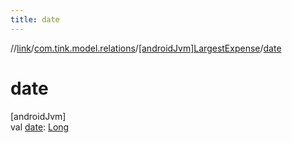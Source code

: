 ```yaml
---
title: date
---
```

//[link](../../../index.html)/[com.tink.model.relations](../index.html)/[[androidJvm]LargestExpense](index.html)/[date](date.html)



# date



[androidJvm]\
val [date](date.html): [Long](https://kotlinlang.org/api/latest/jvm/stdlib/kotlin/-long/index.html)




